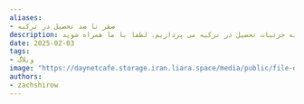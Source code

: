 ```yaml
---
aliases: 
- صفر تا صد تحصیل در ترکیه
description: در این مقاله به تفصیل به جزئیات تحصیل در ترکیه می پردازیم. لطفا با ما همراه شوید. 
date: 2025-02-03
tags: 
- وبلاگ
image: "https://daynetcafe.storage.iran.liara.space/media/public/file-over-app.png"
authors: 
- zachshirow
---
```



